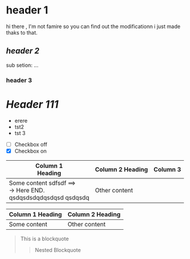 # header 1
hi there , I'm not famire
so you can find out the modificationn i just made thaks to that.

## _header 2_
sub setion: ...
### header 3

*__Header 111__*
==================================
- erere
- tst2
- tst 3

- [ ] Checkbox off
- [x] Checkbox on

| Column 1 <br> Heading | Column 2 Heading |Column 3|
| ---------------- | ---------------- |- |
| Some content sdfsdf ==> <br> -> Here END. <br> qsdqsdsdqdqsdqsd qsdqsdq    | Other content    | |

Column 1 Heading | Column 2 Heading
--- | ---
Some content | Other content


> This is
> a blockquote
>
> > Nested
> > Blockquote